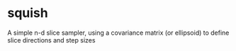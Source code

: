 squish
====

A simple n-d slice sampler, using a covariance matrix (or ellipsoid) to define slice directions and step sizes
